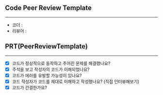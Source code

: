 ## Code Peer Review Template
---
* 코더 : 
* 리뷰어 : 


## PRT(PeerReviewTemplate)
---
- [x] 코드가 정상적으로 동작하고 주어진 문제를 해결했나요?
- [x] 주석을 보고 작성자의 코드가 이해되었나요?
- [x] 코드가 에러를 유발할 가능성이 있나요?
- [x] 코드 작성자가 코드를 제대로 이해하고 작성했나요? (직접 인터뷰해보기)
- [x] 코드가 간결한가요?
